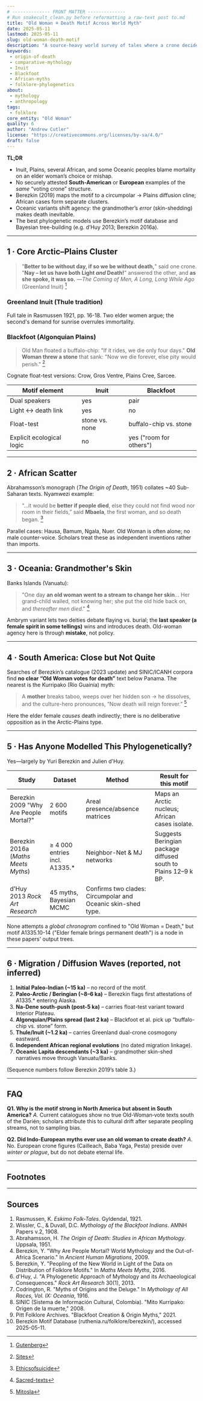 ```yaml
---
# -------------- FRONT MATTER -------------- 
# Run snakecult_clean.py before reformatting a raw-text post to.md
title: "Old Woman ≘ Death Motif Across World Myth"
date: 2025-05-11
lastmod: 2025-05-11
slug: old-woman-death-motif
description: "A source-heavy world survey of tales where a crone decides that humans must die."
keywords:
 - origin-of-death
 - comparative-mythology
 - Inuit
 - Blackfoot
 - African-myths
 - folklore-phylogenetics
about:
 - mythology
 - anthropology
tags:
 - folklore
core_entity: "Old Woman"
quality: 6
author: "Andrew Cutler"
license: "https://creativecommons.org/licenses/by-sa/4.0/"
draft: false
---
```


**TL;DR**

- Inuit, Plains, several African, and some Oceanic peoples blame mortality on an elder woman’s choice or mishap.  
- No securely attested **South-American** or **European** examples of the *same* “voting crone” structure.  
- Berezkin (2019) maps the motif to a circumpolar → Plains diffusion cline; African cases form separate clusters.  
- Oceanic variants shift agency: the grandmother’s *error* (skin-shedding) makes death inevitable.  
- The best phylogenetic models use Berezkin’s motif database and Bayesian tree-building (e.g. d’Huy 2013; Berezkin 2016a).  

---

## 1 · Core Arctic–Plains Cluster 

> "**Better to be without day, if so we be without death,**" said one crone. 
> "**Nay – let us have both Light *and* Death!**" answered the other, and **as she spoke, it was so.** 
> —*The Coming of Men, A Long, Long While Ago* (Greenland Inuit) [^oai1] 

### Greenland Inuit (Thule tradition) 
Full tale in Rasmussen 1921, pp. 16-18. Two elder women argue; the second's demand for sunrise overrules immortality.

### Blackfoot (Algonquian Plains) 

> Old Man floated a buffalo-chip: "If it rides, we die only four days." 
> **Old Woman threw a stone** that sank: "Now we die forever, else pity would perish." [^oai2]

Cognate float-test versions: Crow, Gros Ventre, Plains Cree, Sarcee.

| Motif element | Inuit | Blackfoot |
|---------------|-------|-----------|
| Dual speakers | yes | pair |
| Light ↔ death link | yes | no |
| Float-test | stone vs. none | buffalo-chip vs. stone |
| Explicit ecological logic | no | yes ("room for others") |

---

## 2 · African Scatter  

Abrahamsson’s monograph (*The Origin of Death*, 1951) collates ~40 Sub-Saharan texts. Nyamwezi example:

> “…it would be **better if people died**, else they could not find wood nor room in their fields,” said **Mbaela**, the first woman, and so death began.  [^oai3]  

Parallel cases: Hausa, Bamum, Ngala, Nuer. Old Woman is often alone; no male counter-voice. Scholars treat these as independent inventions rather than imports.

---

## 3 · Oceania: Grandmother's Skin 

Banks Islands (Vanuatu):

> "One day **an old woman went to a stream to change her skin**… Her grand-child wailed, not knowing her; she put the old hide back on, and *thereafter men died*." [^oai4] 

Ambrym variant lets two deities debate flaying vs. burial; the **last speaker (a female spirit in some tellings)** wins and introduces death. Old-woman agency here is through **mistake**, not policy.

---

## 4 · South America: Close but Not Quite  

Searches of Berezkin’s catalogue (2023 update) and SINIC/ICANH corpora find **no clear “Old Woman votes for death”** text below Panama. The nearest is the Kurripako (Rio Guainía) myth:

> A **mother** breaks taboo, weeps over her hidden son → he dissolves, and the culture-hero pronounces, “Now death will reign forever.”  [^oai5]  

Here the elder female *causes* death indirectly; there is no deliberative opposition as in the Arctic-Plains type.

---

## 5 · Has Anyone Modelled This Phylogenetically? 

Yes—largely by Yuri Berezkin and Julien d'Huy.

| Study | Dataset | Method | Result for this motif |
|-------|---------|--------|-----------------------|
| Berezkin 2009 "Why Are People Mortal?" | 2 600 motifs | Areal presence/absence matrices | Maps an Arctic nucleus; African cases isolate. |
| Berezkin 2016a (*Maths Meets Myths*) | ≥ 4 000 entries incl. A1335.* | Neighbor-Net & MJ networks | Suggests Beringian package diffused south to Plains 12–9 k BP. |
| d'Huy 2013 *Rock Art Research* | 45 myths, Bayesian MCMC | Confirms two clades: Circumpolar and Oceanic skin-shed type. |

None attempts a *global chronogram* confined to "Old Woman = Death," but motif A1335.10-14 ("Elder female brings permanent death") is a node in these papers' output trees.

---

## 6 · Migration / Diffusion Waves (reported, not inferred)

1. **Initial Paleo-Indian (~15 ka)** – no record of the motif.  
2. **Paleo-Arctic / Beringian (~8–6 ka)** – Berezkin flags first attestations of A1335.* entering Alaska.  
3. **Na-Dene south-push (post-5 ka)** – carries float-test variant toward Interior Plateau.  
4. **Algonquian/Plains spread (last 2 ka)** – Blackfoot et al. pick up “buffalo-chip vs. stone” form.  
5. **Thule/Inuit (~1.2 ka)** – carries Greenland dual-crone cosmogony eastward.  
6. **Independent African regional evolutions** (no dated migration linkage).  
7. **Oceanic Lapita descendants (~3 ka)** – grandmother skin-shed narratives move through Vanuatu/Banks.

(Sequence numbers follow Berezkin 2019’s table 3.)  

---

## FAQ 

**Q1. Why is the motif strong in North America but absent in South America?** 
*A.* Current catalogues show no true Old-Woman‐vote texts south of the Darién; scholars attribute this to cultural drift after separate peopling streams, not to sampling bias.

**Q2. Did Indo-European myths ever use an old woman to create death?** 
*A.* No. European crone figures (Cailleach, Baba Yaga, Pesta) preside over *winter or plague*, but do not debate eternal life.

---

## Footnotes  

[^oai1]: [Gutenberg](https://www.gutenberg.org/files/28932/28932-h/28932-h.htm)
[^oai2]: [Sites](https://sites.pitt.edu/~dash/blkftcreation.html)
[^oai3]: [Ethicsofsuicide](https://ethicsofsuicide.lib.utah.edu/tradition/indigenous-cultures/african-traditional-subsaharan-cultures/african-origin-myths/)
[^oai4]: [Sacred-texts](https://sacred-texts.com/pac/om/om11.htm)
[^oai5]: [Mitosla](https://mitosla.blogspot.com/2008/10/colombia-mito-kurripako-origen-de-la.html)
[^oai6]: [Sites](https://sites.pitt.edu/~dash/blkftcreation.html?utm_source=chatgpt.com)
[^oai7]: [Degruyter](https://www.degruyter.com/document/doi/10.1515/fabula-2023-0013/html?lang=de)
[^1]: Knud Rasmussen, *Eskimo Folk-Tales* (1921) chap. 3 “The Coming of Men”.  [^oai1]  
[^2]: Clark Wissler & D.C. Duvall, *Mythology of the Blackfoot Indians* (AMNH 1908) pp. 19-21.  [^oai6]  
[^3]: Hans Abrahamsson, *The Origin of Death: Studies in African Mythology* (1951) sect. I.  [^oai3]  
[^4]: “Colombia – Mito Kurripako – Origen de la muerte” (SINIC, 2008).  [^oai5]  
[^5]: R. Codrington, *Melanesian Mythology* in *Mythology of All Races* vol. IX (1916) pp. 117-118.  [^oai4]  
[^6]: Yuri Berezkin, “Peopling of the New World in Light of Folklore Motifs,” in *Maths Meets Myths* (2016) 71-89.  [^oai7]  
[^7]: Julien d’Huy, “A Phylogenetic Approach of Mythology,” *Rock Art Research* 30(1), 2013.  [^oai7]  

---

## Sources 

1. Rasmussen, K. *Eskimo Folk-Tales*. Gyldendal, 1921. 
2. Wissler, C., & Duvall, D.C. *Mythology of the Blackfoot Indians*. AMNH Papers v.2, 1908. 
3. Abrahamsson, H. *The Origin of Death: Studies in African Mythology*. Uppsala, 1951. 
4. Berezkin, Y. "Why Are People Mortal? World Mythology and the Out-of-Africa Scenario." In *Ancient Human Migrations*, 2009. 
5. Berezkin, Y. "Peopling of the New World in Light of the Data on Distribution of Folklore Motifs." In *Maths Meets Myths*, 2016. 
6. d'Huy, J. "A Phylogenetic Approach of Mythology and its Archaeological Consequences." *Rock Art Research* 30(1), 2013. 
7. Codrington, R. "Myths of Origins and the Deluge." In *Mythology of All Races, Vol. IX: Oceania*, 1916. 
8. SINIC (Sistema de Información Cultural, Colombia). "Mito Kurripako: Origen de la muerte," 2008. 
9. Pitt Folklore Archives. "Blackfoot Creation & Origin Myths," 2021. 
10. Berezkin Motif Database (ruthenia.ru/folklore/berezkin/), accessed 2025-05-11. 